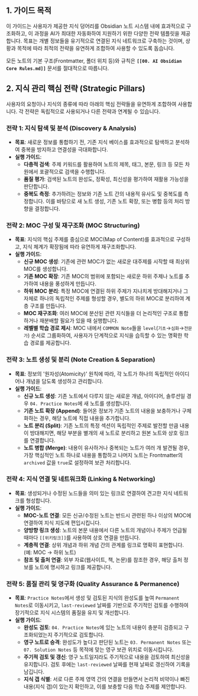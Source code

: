 ## 1. 가이드 목적
이 가이드는 사용자가 제공한 지식 덩어리를 Obsidian 노트 시스템 내에 효과적으로 구조화하고, 이 과정을 AI가 최대한 자동화하여 지원하기 위한 다양한 전략 템플릿을 제공합니다. 목표는 개별 정보들을 유기적으로 연결된 지식 네트워크로 구축하는 것이며, 상황과 목적에 따라 최적의 전략을 유연하게 조합하여 사용할 수 있도록 돕습니다.

모든 노트의 기본 구조(Frontmatter, 폴더 위치 등)와 규칙은 **`[[00. AI Obsidian Core Rules.md]]`** 문서를 절대적으로 따릅니다.

## 2. 지식 관리 핵심 전략 (Strategic Pillars)

사용자의 요청이나 지식의 종류에 따라 아래의 핵심 전략들을 유연하게 조합하여 사용합니다. 각 전략은 독립적으로 사용되거나 다른 전략과 연계될 수 있습니다.

### 전략 1: 지식 탐색 및 분석 (Discovery & Analysis)

- **목표**: 새로운 정보를 통합하기 전, 기존 지식 베이스를 효과적으로 탐색하고 분석하여 중복을 방지하고 연결성을 극대화합니다.
- **실행 가이드**:
	- **다층적 검색**: 주제 키워드를 활용하여 노트의 제목, 태그, 본문, 링크 등 모든 차원에서 포괄적으로 검색을 수행합니다.
	- **품질 평가**: 검색된 노트의 완성도, 정확성, 최신성을 평가하여 재활용 가능성을 판단합니다.
	- **중복도 측정**: 추가하려는 정보와 기존 노트 간의 내용적 유사도 및 중복도를 측정합니다. 이를 바탕으로 새 노트 생성, 기존 노트 확장, 또는 병합 등의 처리 방향을 결정합니다.

### 전략 2: MOC 구성 및 재구조화 (MOC Structuring)

- **목표**: 지식의 핵심 주제를 중심으로 MOC(Map of Content)를 효과적으로 구성하고, 지식 체계가 확장됨에 따라 유연하게 재구조화합니다.
- **실행 가이드**:
	- **신규 MOC 생성**: 기존에 관련 MOC가 없는 새로운 대주제를 시작할 때 최상위 MOC를 생성합니다.
	- **기존 MOC 확장**: 기존 MOC의 범위에 포함되는 새로운 하위 주제나 노트를 추가하여 내용을 풍성하게 만듭니다.
	- **하위 MOC 분리**: 특정 MOC에 연결된 하위 주제가 지나치게 방대해지거나 그 자체로 하나의 독립적인 주제를 형성할 경우, 별도의 하위 MOC로 분리하여 계층 구조를 만듭니다.
	- **MOC 재구조화**: 여러 MOC에 분산된 관련 지식들을 더 논리적인 구조로 통합하거나 재분배할 필요가 있을 때 실행합니다.
	- **레벨별 학습 경로 제시**: MOC 내에서 `COMMON Note`들을 `level`(`기초`→`심화`→`전문가`) 순서로 그룹화하여, 사용자가 단계적으로 지식을 습득할 수 있는 명확한 학습 경로를 제공합니다.

### 전략 3: 노트 생성 및 분리 (Note Creation & Separation)

- **목표**: 정보의 '원자성(Atomicity)' 원칙에 따라, 각 노트가 하나의 독립적인 아이디어나 개념을 담도록 생성하고 관리합니다.
- **실행 가이드**:
	- **신규 노트 생성**: 기존 노트에서 다루지 않는 새로운 개념, 아이디어, 솔루션일 경우 `04. Practice Notes`에 새 노트를 생성합니다.
	- **기존 노트 확장 (Append)**: 들어온 정보가 기존 노트의 내용을 보충하거나 구체화하는 경우, 해당 노트에 직접 내용을 추가합니다.
	- **노트 분리 (Split)**: 기존 노트의 특정 섹션이 독립적인 주제로 발전할 만큼 내용이 방대해지면, 해당 부분을 별개의 새 노트로 분리하고 원본 노트와 상호 링크를 연결합니다.
	- **노트 병합 (Merge)**: 내용이 유사하거나 중복되는 노트가 여러 개 발견될 경우, 가장 핵심적인 노트 하나로 내용을 통합하고 나머지 노트는 Frontmatter의 `archived` 값을 `true`로 설정하여 보관 처리합니다.

### 전략 4: 지식 연결 및 네트워크화 (Linking & Networking)

- **목표**: 생성되거나 수정된 노드들을 의미 있는 링크로 연결하여 견고한 지식 네트워크를 형성합니다.
- **실행 가이드**:
	- **MOC-노트 연결**: 모든 신규/수정된 노트는 반드시 관련된 하나 이상의 MOC에 연결하여 지식 지도에 편입시킵니다.
	- **양방향 링크 생성**: 노트의 본문 내용에서 다른 노트의 개념이나 주제가 언급될 때마다 `[[위키링크]]`를 사용하여 상호 연결을 만듭니다.
	- **계층적 연결**: 상위 개념과 하위 개념 간의 관계를 링크로 명확히 표현합니다. (예: MOC -> 하위 노트)
	- **참조 및 출처 연결**: 외부 자료(웹사이트, 책, 논문)를 참조한 경우, 해당 출처 정보를 노트에 명시하고 링크를 제공합니다.

### 전략 5: 품질 관리 및 영구화 (Quality Assurance & Permanence)

- **목표**: `Practice Notes`에서 생성 및 검토된 지식의 완성도를 높여 `Permanent Notes`로 이동시키고, `last-reviewed` 날짜를 기반으로 주기적인 검토를 수행하여 장기적으로 지식 시스템의 품질을 유지 및 개선합니다.
- **실행 가이드**:
	- **완성도 검토**: `04. Practice Notes`에 있는 노트의 내용이 충분히 검증되고 구조화되었는지 주기적으로 검토합니다.
	- **영구 노트로 승격**: 완성도가 높다고 판단된 노트는 `03. Permanent Notes` 또는 `07. Solution Notes` 등 목적에 맞는 영구 보관 위치로 이동시킵니다.
	- **주기적 검토 및 갱신**: 영구 노트일지라도 주기적으로 내용을 검토하여 최신성을 유지합니다. 검토 후에는 `last-reviewed` 날짜를 현재 날짜로 갱신하여 기록을 남깁니다.
	- **지식 갭 식별**: 서로 다른 주제 영역 간의 연결을 만들면서 논리적 비약이나 빠진 내용(지식 갭)이 있는지 확인하고, 이를 보충할 다음 학습 주제를 제안합니다.
